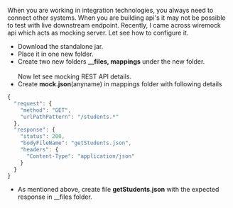 When you are working in integration technologies, you always need to connect other systems. 
When you are building api's it may not be possible to test with live downstream endpoint. Recently, I came across wiremock api 
which acts as mocking server. 
Let see how to configure it.
*  Download the standalone jar.
*  Place it in one new folder.
*  Create two new folders **__files, mappings** under the new folder.
<br><br>
Now let see mocking REST API details.
*  Create **mock.json**(anyname) in mappings folder with following details
```javascript
{
  "request": {
    "method": "GET",
    "urlPathPattern": "/students.*"
  },
  "response": {
    "status": 200,
    "bodyFileName": "getStudents.json",
    "headers": {
      "Content-Type": "application/json"
    }
  }
}
```
*  As mentioned above, create file **getStudents.json** with the expected response in \_\_files folder.
<br>


